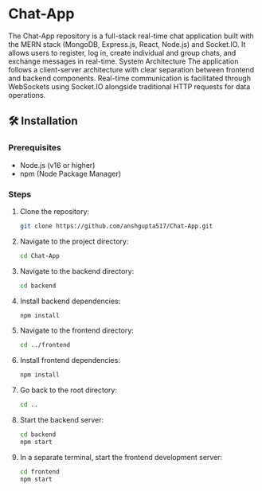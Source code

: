 
# Chat-App

The Chat-App repository is a full-stack real-time chat application built with the MERN stack (MongoDB, Express.js, React, Node.js) and Socket.IO. It allows users to register, log in, create individual and group chats, and exchange messages in real-time.
System Architecture
The application follows a client-server architecture with clear separation between frontend and backend components. Real-time communication is facilitated through WebSockets using Socket.IO alongside traditional HTTP requests for data operations.

## 🛠️ Installation

### Prerequisites

*   Node.js (v16 or higher)
*   npm (Node Package Manager)

### Steps

1.  Clone the repository:

    ```bash
    git clone https://github.com/anshgupta517/Chat-App.git
    ```

2.  Navigate to the project directory:

    ```bash
    cd Chat-App
    ```

3.  Navigate to the backend directory:

    ```bash
    cd backend
    ```

4.  Install backend dependencies:

    ```bash
    npm install
    ```

5.  Navigate to the frontend directory:

    ```bash
    cd ../frontend
    ```

6.  Install frontend dependencies:

    ```bash
    npm install
    ```

7.  Go back to the root directory:

    ```bash
    cd ..
    ```

8.  Start the backend server:

    ```bash
    cd backend
    npm start
    ```

9.  In a separate terminal, start the frontend development server:

    ```bash
    cd frontend
    npm start
    ```
